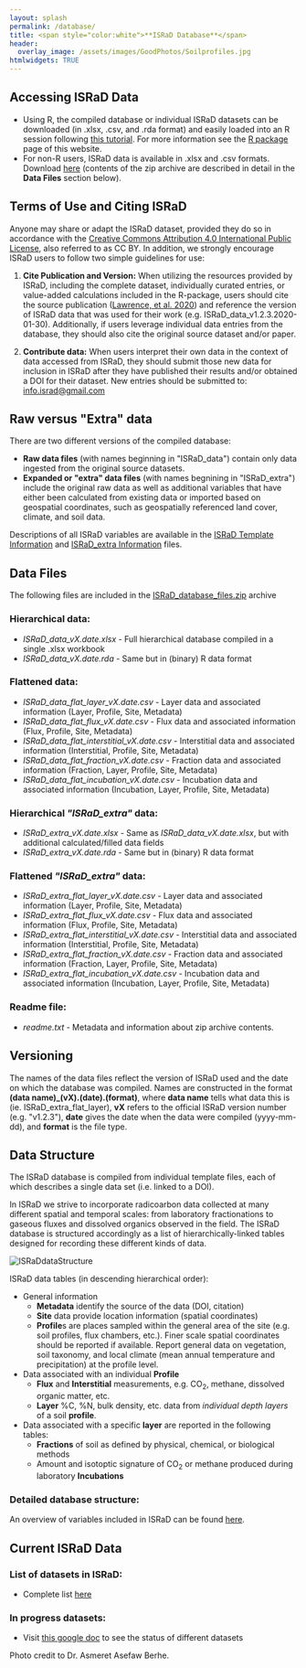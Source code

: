 ```yaml
---
layout: splash
permalink: /database/
title: <span style="color:white">**ISRaD Database**</span>
header:
  overlay_image: /assets/images/GoodPhotos/Soilprofiles.jpg
htmlwidgets: TRUE
---
```

## Accessing ISRaD Data
*   Using R, the compiled database or individual ISRaD datasets can be downloaded (in .xlsx, .csv, and .rda format) and easily loaded into an R session following [this tutorial](/user_manual_Aug15_2019.html). For more information see the [R package](https://international-soil-radiocarbon-database.github.io/ISRaD/rpackage/) page of this website.
*   For non-R users, ISRaD data is available in .xlsx and .csv formats. Download [here](https://github.com/International-Soil-Radiocarbon-Database/ISRaD/raw/main/ISRaD_data_files/database/ISRaD_database_files.zip) (contents of the zip archive are described in detail in the **Data Files** section below).

## Terms of Use and Citing ISRaD
Anyone may share or adapt the ISRaD dataset, provided they do so in accordance with the [Creative Commons Attribution 4.0 International Public License](https://creativecommons.org/licenses/by/4.0/legalcode), also referred to as CC BY. In addition, we strongly encourage ISRaD users to follow two simple guidelines for use:

1. **Cite Publication and Version:** When utilizing the resources provided by ISRaD, including the complete dataset, individually curated entries, or value-added calculations included in the R-package, users should cite the source publication ([Lawrence, et al. 2020](https://earth-syst-sci-data.net/12/61/2020/)) and reference the version of ISRaD data that was used for their work (e.g. ISRaD_data_v1.2.3.2020-01-30). Additionally, if users leverage individual data entries from the database, they should also cite the original source dataset and/or paper.

2. **Contribute data:** When users interpret their own data in the context of data accessed from ISRaD, they should submit those new data for inclusion in ISRaD after they have published their results and/or obtained a DOI for their dataset. New entries should be submitted to: info.israd@gmail.com

## Raw versus "Extra" data
There are two different versions of the compiled database:
*   **Raw data files** (with names beginning in "ISRaD_data") contain only data ingested from the original source datasets.
*   **Expanded or "extra" data files** (with names begnining in "ISRaD_extra") include the original raw data as well as additional variables that have either been calculated from existing data or imported based on geospatial coordinates, such as geospatially referenced land cover, climate, and soil data.

Descriptions of all ISRaD variables are available in the [ISRaD Template Information](https://soilradiocarbon.org/database_structure/) and [ISRaD_extra Information](https://soilradiocarbon.org/extra_structure/) files.

## Data Files
The following files are included in the [ISRaD_database_files.zip](https://github.com/International-Soil-Radiocarbon-Database/ISRaD/blob/main/ISRaD_data_files/database/ISRaD_database_files.zip) archive
### Hierarchical data:
*	*ISRaD_data_vX.date.xlsx* - Full hierarchical database compiled in a single .xlsx workbook
*	*ISRaD_data_vX.date.rda* - Same but in (binary) R data format
### Flattened data:
*   *ISRaD_data_flat_layer_vX.date.csv* - Layer data and associated information (Layer, Profile, Site, Metadata)
*   *ISRaD_data_flat_flux_vX.date.csv* - Flux data and associated information (Flux, Profile, Site, Metadata)
*   *ISRaD_data_flat_interstitial_vX.date.csv* - Interstitial data and associated information (Interstitial, Profile, Site, Metadata)
*   *ISRaD_data_flat_fraction_vX.date.csv* - Fraction data and associated information (Fraction, Layer, Profile, Site, Metadata)
*   *ISRaD_data_flat_incubation_vX.date.csv* - Incubation data and associated information (Incubation, Layer, Profile, Site, Metadata)

### Hierarchical *"ISRaD_extra"* data:
*	*ISRaD_extra_vX.date.xlsx* - Same as *ISRaD_data_vX.date.xlsx*, but with additional calculated/filled data fields
*	*ISRaD_extra_vX.date.rda* - Same but in (binary) R data format

### Flattened *"ISRaD_extra"* data:

*   *ISRaD_extra_flat_layer_vX.date.csv* - Layer data and associated information (Layer, Profile, Site, Metadata)
*   *ISRaD_extra_flat_flux_vX.date.csv* - Flux data and associated information (Flux, Profile, Site, Metadata)
*   *ISRaD_extra_flat_interstitial_vX.date.csv* - Interstitial data and associated information (Interstitial, Profile, Site, Metadata)
*   *ISRaD_extra_flat_fraction_vX.date.csv* - Fraction data and associated information (Fraction, Layer, Profile, Site, Metadata)
*   *ISRaD_extra_flat_incubation_vX.date.csv* - Incubation data and associated information (Incubation, Layer, Profile, Site, Metadata)

### Readme file:

*	*readme.txt* - Metadata and information about zip archive contents.

## Versioning
The names of the data files reflect the version of ISRaD used and the date on which the database was compiled. Names are constructed in the format **(data name)_(vX).(date).(format)**, where **data name** tells what data this is (ie. ISRaD_extra_flat_layer), **vX** refers to the official ISRaD version number (e.g. "v1.2.3"), **date** gives the date when the data were compiled (yyyy-mm-dd), and **format** is the file type.

## Data Structure

The ISRaD database is compiled from individual template files, each of which describes a single data set (i.e. linked to a DOI).

In ISRaD we strive to incorporate radicoarbon data collected at many different spatial and temporal scales: from laboratory fractionations to gaseous fluxes and dissolved organics observed in the field. The ISRaD database is structured accordingly as a list of hierarchically-linked tables designed for recording these different kinds of data.

![ISRaDdataStructure]({{"/assets/images/structure_new.png"}})

ISRaD data tables (in descending hierarchical order):
* General information
	* **Metadata** identify the source of the data (DOI, citation)
	* **Site** data provide location information (spatial coordinates)
	* **Profile**s are places sampled within the general area of the site (e.g. soil profiles, flux chambers, etc.). Finer scale spatial coordinates should be reported if available. Report general data on vegetation, soil taxonomy, and local climate (mean annual temperature and precipitation) at the profile level.
* Data associated with an individual **Profile**
	* **Flux** and **Interstitial** measurements, e.g. CO<sub>2</sub>, methane, dissolved organic matter, etc.
	* **Layer** %C, %N, bulk density, etc. data from *individual depth layers* of a soil **profile**.
* Data associated with a specific **layer** are reported in the following tables:
	* **Fractions** of soil as defined by physical, chemical, or biological methods
	* Amount and isotoptic signature of CO<sub>2</sub> or methane produced during laboratory **Incubations**

### Detailed database structure:
An overview of variables included in ISRaD can be found [here](https://international-soil-radiocarbon-database.github.io/ISRaD/database_structure/).

## Current ISRaD Data
### List of datasets in ISRaD:
* Complete list [here](https://soilradiocarbon.org/credits/)

### In progress datasets:
* Visit [this google doc](https://docs.google.com/spreadsheets/d/1lezUOJjYnB7KtXGDDFO_PKWLtx_7NZ3WaOubP2zUX-g/edit?usp=sharing) to see the status of different datasets


Photo credit to Dr. Asmeret Asefaw Berhe.
